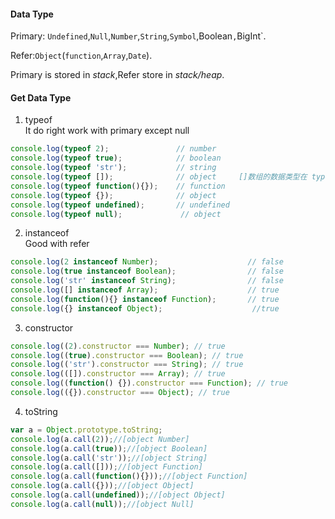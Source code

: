 #### Data Type    
Primary: `Undefined`,`Null`,`Number`,`String`,`Symbol`,Boolean`,`BigInt`.  

Refer:`Object`(`function`,`Array`,`Date`).  

Primary is stored in *stack*,Refer store in *stack/heap*.  


#### Get Data Type    

1. typeof  
It do right work with primary except null   
```js
console.log(typeof 2);               // number
console.log(typeof true);            // boolean
console.log(typeof 'str');           // string
console.log(typeof []);              // object     []数组的数据类型在 typeof 中被解释为 object
console.log(typeof function(){});    // function
console.log(typeof {});              // object
console.log(typeof undefined);       // undefined
console.log(typeof null);             // object   
```  

2. instanceof  
Good with refer  
```js
console.log(2 instanceof Number);                    // false
console.log(true instanceof Boolean);                // false 
console.log('str' instanceof String);                // false  
console.log([] instanceof Array);                    // true
console.log(function(){} instanceof Function);       // true
console.log({} instanceof Object);                    //true    
```


3. constructor  
```js 
console.log((2).constructor === Number); // true
console.log((true).constructor === Boolean); // true
console.log(('str').constructor === String); // true
console.log(([]).constructor === Array); // true
console.log((function() {}).constructor === Function); // true
console.log(({}).constructor === Object); // true
```   



4. toString  
```js 
var a = Object.prototype.toString;
console.log(a.call(2));//[object Number]
console.log(a.call(true));//[object Boolean]
console.log(a.call('str'));//[object String]
console.log(a.call([]));//[object Function]
console.log(a.call(function(){}));//[object Function]
console.log(a.call({}));//[object Object]
console.log(a.call(undefined));//[object Object]
console.log(a.call(null));//[object Null]
```
